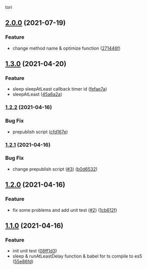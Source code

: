 tori
## [2.0.0](https://github.com/avennn/tori/compare/v1.3.0...v2.0.0) (2021-07-19)


### Feature

* change method name & optimize function ([271446f](https://github.com/avennn/tori/commit/271446f3b723f06613bc1a033475d297f475ece3))

## [1.3.0](https://github.com/avennn/tori/compare/v1.2.2...v1.3.0) (2021-04-20)


### Feature

* sleep sleepAtLeast callback timer id ([fefae7a](https://github.com/avennn/tori/commit/fefae7ac93e8fef8e46a1b09cc19f0baf580aac7))
* sleepAtLeast ([45a6a2a](https://github.com/avennn/tori/commit/45a6a2a608879c456934ddc8e1308dc3e888e638))

### [1.2.2](https://github.com/avennn/tori/compare/v1.2.1...v1.2.2) (2021-04-16)


### Bug Fix

* prepublish script ([cfd167e](https://github.com/avennn/tori/commit/cfd167e288de3e8cb2688871cfefcecc691a04a5))

### [1.2.1](https://github.com/avennn/tori/compare/v1.2.0...v1.2.1) (2021-04-16)


### Bug Fix

* change prepublish script ([#3](https://github.com/avennn/tori/issues/3)) ([b0d6532](https://github.com/avennn/tori/commit/b0d6532c40d75fb34254e03125d06d9e1b0ad9c4))

## [1.2.0](https://github.com/avennn/tori/compare/v1.1.0...v1.2.0) (2021-04-16)


### Feature

* fix some problems and add unit test ([#2](https://github.com/avennn/tori/issues/2)) ([1cb612f](https://github.com/avennn/tori/commit/1cb612f0d767e2705b7849c39febf75c29e25c7a))

## [1.1.0](https://github.com/avennn/tori/compare/v1.0.0...v1.1.0) (2021-04-16)


### Feature

* init unit test ([08ff1d3](https://github.com/avennn/tori/commit/08ff1d3cfbbe53829a8e62198e0befbb9b642552))
* sleep & runAtLeastDelay function & babel for ts compile to es5 ([55e86fd](https://github.com/avennn/tori/commit/55e86fd8070ed24e3d8e00256a5572499dd3bccb))
